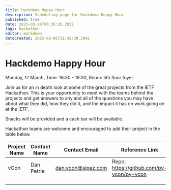 ```yaml
---
title: Hackdemo Happy Hour
description: Scheduling page for Hackdemo Happy Hour
published: true
date: 2025-03-16T06:26:26.293Z
tags: hackathon
editor: markdown
dateCreated: 2025-02-06T11:42:30.504Z
---
```


# Hackdemo Happy Hour
Monday, 17 March, Time: 18:30 - 19:30, Room: 5th floor foyer

Join us for an in depth look at some of the great projects from the IETF Hackathon. This is your opportunity to meet with the teams behind the projects and get answers to any and all of the questions you may have about what they did, how they did it, and the impact it has on work going on at the IETF. 

Snacks will be provided and a cash bar will be available.

Hackathon teams are welcome and encouraged to add their project in the table below.

| Project Name  |  Contact Name |  Contact Email |  Reference Link  |
|---|---|---|---|
|vCon| Dan Petrie | <dan.vcon@sipez.com> |  Repo: https://github.com/py-vcon/py-vcon |
|   |   |   |   |
|   |   |   |   |
|   |   |   |   |
